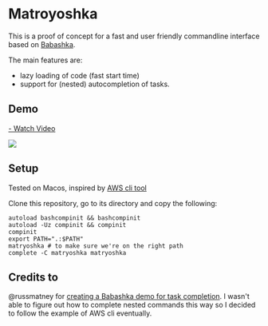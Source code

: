 # Matroyoshka

This is a proof of concept for a fast and user friendly commandline interface based on [Babashka](https://github.com/babashka/babashka).

The main features are:
- lazy loading of code (fast start time) 
- support for (nested) autocompletion of tasks.

## Demo 

<a href="https://www.loom.com/share/4f56217c9c5c4d32a70b9e8b4316fcb7"> <p>- Watch Video</p> <img style="max-width:300px;" src="https://cdn.loom.com/sessions/thumbnails/4f56217c9c5c4d32a70b9e8b4316fcb7-with-play.gif"> </a>

## Setup

Tested on Macos, inspired by [AWS cli tool](https://docs.aws.amazon.com/cli/latest/userguide/cli-configure-completion.html#cli-command-completion-linux)

Clone this repository, go to its directory and copy the following:
```
autoload bashcompinit && bashcompinit
autoload -Uz compinit && compinit
compinit
export PATH=".:$PATH"
matryoshka # to make sure we're on the right path
complete -C matryoshka matryoshka
```

## Credits to

@russmatney for [creating a Babashka demo for task completion](https://github.com/russmatney/bb-task-completion). I wasn't able to figure out how to complete nested commands this way so I decided to follow the example of AWS cli eventually.




